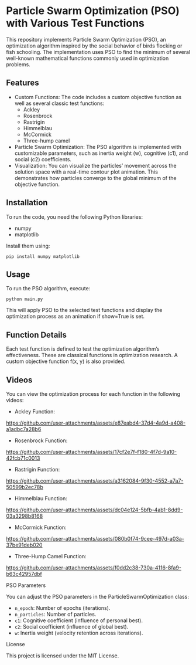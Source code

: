 # Particle Swarm Optimization (PSO) with Various Test Functions

This repository implements Particle Swarm Optimization (PSO), an optimization algorithm inspired by the social behavior of birds flocking or fish schooling. The implementation uses PSO to find the minimum of several well-known mathematical functions commonly used in optimization problems.

## Features

- Custom Functions: The code includes a custom objective function as well as several classic test functions:
  - Ackley
  - Rosenbrock
  - Rastrigin
  - Himmelblau
  - McCormick
  - Three-hump camel
- Particle Swarm Optimization: The PSO algorithm is implemented with customizable parameters, such as inertia weight (w), cognitive (c1), and social (c2) coefficients.
- Visualization: You can visualize the particles’ movement across the solution space with a real-time contour plot animation. This demonstrates how particles converge to the global minimum of the objective function.

## Installation

To run the code, you need the following Python libraries:
- numpy
- matplotlib

Install them using:
```
pip install numpy matplotlib
```

## Usage

To run the PSO algorithm, execute:

```
python main.py
```

This will apply PSO to the selected test functions and display the optimization process as an animation if show=True is set.

## Function Details

Each test function is defined to test the optimization algorithm’s effectiveness. These are classical functions in optimization research. A custom objective function f(x, y) is also provided.

## Videos

You can view the optimization process for each function in the following videos:

- Ackley Function:

https://github.com/user-attachments/assets/e87eabd4-37d4-4a9d-a408-a1adbc7a28b6

- Rosenbrock Function:

https://github.com/user-attachments/assets/17cf2e7f-f180-4f7d-9a10-42fcb71c0013


- Rastrigin Function:

https://github.com/user-attachments/assets/a3162084-9f30-4552-a7a7-50599b2ec78b

- Himmelblau Function:

https://github.com/user-attachments/assets/dc04e124-5bfb-4ab1-8dd9-03a3298b8168

- McCormick Function:

https://github.com/user-attachments/assets/080b0f74-9cee-497d-a03a-37be91deb020

- Three-Hump Camel Function:

https://github.com/user-attachments/assets/f0dd2c38-730a-4116-8fa9-b63c42957dbf

PSO Parameters

You can adjust the PSO parameters in the ParticleSwarmOptimization class:

- `n_epoch`: Number of epochs (iterations).
- `n_particles`: Number of particles.
- `c1`: Cognitive coefficient (influence of personal best).
- `c2`: Social coefficient (influence of global best).
- `w`: Inertia weight (velocity retention across iterations).

License

This project is licensed under the MIT License.
